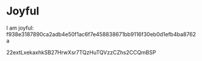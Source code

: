 # Joyful

I am joyful: f938e3187890ca2adb4e50f1ac6f7e458838671bb9116f30eb0d1efb4ba8762a


22extLxekaxhkSB27HrwXsr7TQzHuTQVzzCZhs2CCQmBSP